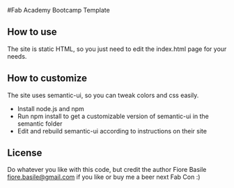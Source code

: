 #Fab Academy Bootcamp Template

## How to use

The site is static HTML, so you just need to edit the index.html page for your needs.


## How to customize

The site uses semantic-ui, so you can tweak colors and css easily.

- Install node.js and npm
- Run npm install to get a customizable version of semantic-ui in the semantic folder
- Edit and rebuild semantic-ui according to instructions on their site

## License

Do whatever you like with this code, but credit the author Fiore Basile <fiore.basile@gmail.com> if you like or buy me a beer next Fab Con :)


